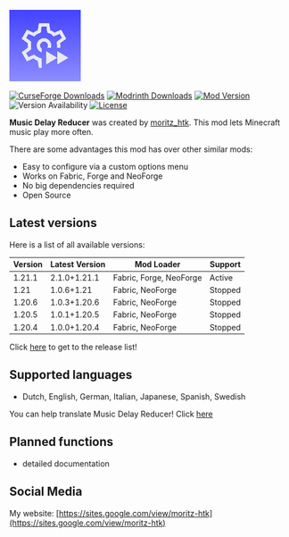 ![Music Delay Reducer icon](https://github.com/moritz-htk/music-delay-reducer/blob/main/common/src/main/resources/assets/music_delay_reducer/icon.png)

[![CurseForge Downloads](https://cf.way2muchnoise.eu/short_1001877_downloads.svg?badge_style=for_the_badge)](https://www.curseforge.com/minecraft/mc-mods/music-delay-reducer)
[![Modrinth Downloads](https://img.shields.io/modrinth/dt/CTJn5mVm?style=for-the-badge&logo=modrinth)](https://modrinth.com/mod/music-delay-reducer)
[![Mod Version](https://img.shields.io/modrinth/v/CTJn5mVm?style=for-the-badge)](https://github.com/moritz-htk/music-delay-reducer/releases)
![Version Availability](https://cf.way2muchnoise.eu/versions/1001877.svg?badge_style=for_the_badge)
[![License](https://img.shields.io/badge/LICENSE-mSLA_v2.0-red?style=for-the-badge)](https://sites.google.com/view/moritz-htk/license)

**Music Delay Reducer** was created by [moritz_htk](https://github.com/moritz-htk). This mod lets Minecraft music play more often.

There are some advantages this mod has over other similar mods:
- Easy to configure via a custom options menu
- Works on Fabric, Forge and NeoForge
- No big dependencies required
- Open Source

## Latest versions

Here is a list of all available versions:

| Version | Latest Version | Mod Loader              | Support |
|---------|----------------|-------------------------|---------|
| 1.21.1  | 2.1.0+1.21.1   | Fabric, Forge, NeoForge | Active  |
| 1.21    | 1.0.6+1.21     | Fabric, NeoForge        | Stopped |
| 1.20.6  | 1.0.3+1.20.6   | Fabric, NeoForge        | Stopped |
| 1.20.5  | 1.0.1+1.20.5   | Fabric, NeoForge        | Stopped |
| 1.20.4  | 1.0.0+1.20.4   | Fabric, NeoForge        | Stopped |

Click [here](https://github.com/moritz-htk/music-delay-reducer/releases) to get to the release list!

## Supported languages
- Dutch, English, German, Italian, Japanese, Spanish, Swedish

You can help translate Music Delay Reducer! Click [here](https://crowdin.com/project/music-delay-reducer)

## Planned functions
- detailed documentation

## Social Media
My website: [https://sites.google.com/view/moritz-htk](https://sites.google.com/view/moritz-htk)